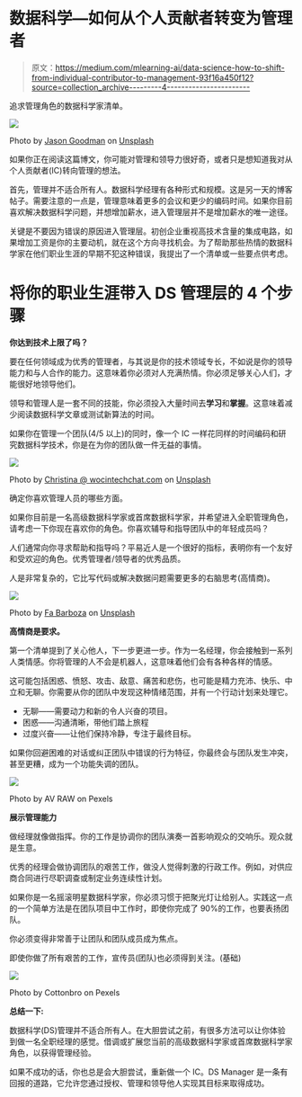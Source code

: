 # 数据科学—如何从个人贡献者转变为管理者

> 原文：<https://medium.com/mlearning-ai/data-science-how-to-shift-from-individual-contributor-to-management-93f16a450f12?source=collection_archive---------4----------------------->

追求管理角色的数据科学家清单。

![](img/ad37b4a7e9301522f8a23191d39c732d.png)

Photo by [Jason Goodman](https://unsplash.com/@jasongoodman_youxventures?utm_source=unsplash&utm_medium=referral&utm_content=creditCopyText) on [Unsplash](https://unsplash.com/s/photos/leading-a-meeting?utm_source=unsplash&utm_medium=referral&utm_content=creditCopyText)

如果你正在阅读这篇博文，你可能对管理和领导力很好奇，或者只是想知道我对从个人贡献者(IC)转向管理的想法。

首先，管理并不适合所有人。数据科学经理有各种形式和规模。这是另一天的博客帖子。需要注意的一点是，管理意味着更多的会议和更少的编码时间。如果你目前喜欢解决数据科学问题，并想增加薪水，进入管理层并不是增加薪水的唯一途径。

关键是不要因为错误的原因进入管理层。初创企业重视高技术含量的集成电路，如果增加工资是你的主要动机，就在这个方向寻找机会。为了帮助那些热情的数据科学家在他们职业生涯的早期不犯这种错误，我提出了一个清单或一些要点供考虑。

# **将你的职业生涯带入 DS 管理层的 4 个步骤**

**你达到技术上限了吗？**

要在任何领域成为优秀的管理者，与其说是你的技术领域专长，不如说是你的领导能力和与人合作的能力。这意味着你必须对人充满热情。你必须足够关心人们，才能很好地领导他们。

领导和管理人是一套不同的技能，你必须投入大量时间去**学习**和**掌握**。这意味着减少阅读数据科学文章或测试新算法的时间。

如果你在管理一个团队(4/5 以上)的同时，像一个 IC 一样花同样的时间编码和研究数据科学技术，你是在为你的团队做一件无益的事情。

![](img/6be227144fc5ab02761afddb27323e99.png)

Photo by [Christina @ wocintechchat.com](https://unsplash.com/@wocintechchat?utm_source=unsplash&utm_medium=referral&utm_content=creditCopyText) on [Unsplash](https://unsplash.com/s/photos/difficult-conversations?utm_source=unsplash&utm_medium=referral&utm_content=creditCopyText)

确定你喜欢管理人员的哪些方面。

如果你目前是一名高级数据科学家或首席数据科学家，并希望进入全职管理角色，请考虑一下你现在喜欢你的角色。你喜欢辅导和指导团队中的年轻成员吗？

人们通常向你寻求帮助和指导吗？平易近人是一个很好的指标，表明你有一个友好和受欢迎的角色。优秀管理者/领导者的优秀品质。

人是非常复杂的，它比写代码或解决数据问题需要更多的右脑思考(高情商)。

![](img/91c6dc112a1903d8821af14e883a5755.png)

Photo by [Fa Barboza](https://unsplash.com/@fan11?utm_source=unsplash&utm_medium=referral&utm_content=creditCopyText) on [Unsplash](https://unsplash.com/collections/13348759/crying?utm_source=unsplash&utm_medium=referral&utm_content=creditCopyText)

**高情商是要求。**

第一个清单提到了关心他人，下一步更进一步。作为一名经理，你会接触到一系列人类情感。你将管理的人不会是机器人，这意味着他们会有各种各样的情感。

这可能包括困惑、愤怒、攻击、敌意、痛苦和悲伤，也可能是精力充沛、快乐、中立和无聊。你需要从你的团队中发现这种情绪范围，并有一个行动计划来处理它。

*   无聊——需要动力和新的令人兴奋的项目。
*   困惑——沟通清晰，带他们踏上旅程
*   过度兴奋——让他们保持冷静，专注于最终目标。

如果你回避困难的对话或纠正团队中错误的行为特征，你最终会与团队发生冲突，甚至更糟，成为一个功能失调的团队。

![](img/1b03c571c37219528320e57b7fccbd87.png)

Photo by AV RAW on Pexels

**展示管理能力**

做经理就像做指挥。你的工作是协调你的团队演奏一首影响观众的交响乐。观众就是生意。

优秀的经理会做协调团队的艰苦工作，做没人觉得刺激的行政工作。例如，对供应商合同进行尽职调查或制定业务连续性计划。

如果你是一名摇滚明星数据科学家，你必须习惯于把聚光灯让给别人。实践这一点的一个简单方法是在团队项目中工作时，即使你完成了 90%的工作，也要表扬团队。

你必须变得非常善于让团队和团队成员成为焦点。

即使你做了所有艰苦的工作，宣传员(团队)也必须得到关注。(基础)

![](img/fb85a1a0b671378997ee12f188b24147.png)

Photo by Cottonbro on Pexels

**总结一下:**

数据科学(DS)管理并不适合所有人。在大胆尝试之前，有很多方法可以让你体验到做一名全职经理的感觉。借调或扩展您当前的高级数据科学家或首席数据科学家角色，以获得管理经验。

如果不成功的话，你也总是会大胆尝试，重新做一个 IC。DS Manager 是一条有回报的道路，它允许您通过授权、管理和领导他人实现其目标来取得成功。
